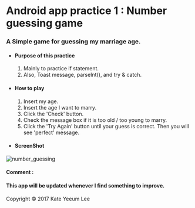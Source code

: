 # Android app practice 1 : Number guessing game
### A Simple game for guessing my marriage age. 

* #### Purpose of this practice
     1. Mainly to practice if statement. 
     2. Also, Toast message, parseInt(), and try & catch.
     
* #### How to play 
     1. Insert my age.
     2. Insert the age I want to marry.
     3. Click the 'Check' button.
     4. Check the message box if it is too old / too young to marry. 
     5. Click the 'Try Again' button until your guess is correct. Then you will see 'perfect' message.

* #### ScreenShot 
![number_guessing](https://user-images.githubusercontent.com/20132973/29267020-c595bce2-809b-11e7-8256-77e618ef31dc.png)

#### Comment : 
#### This app will be updated whenever I find something to improve.

Copyright © 2017 Kate Yeeum Lee
